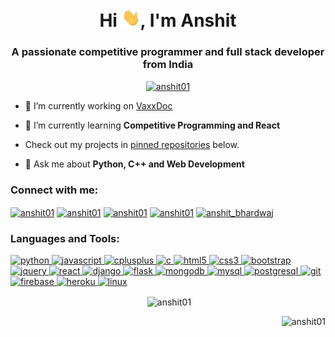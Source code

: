 <h1 align="center">Hi <img src="https://raw.githubusercontent.com/ABSphreak/ABSphreak/master/gifs/Hi.gif" width="30px">, I'm Anshit</h1>
<h3 align="center">A passionate competitive programmer and full stack developer from India</h3>

<p align="center"> <a href="http://anshit01.github.io/"><img src="https://github-profile-trophy.vercel.app/?username=anshit01&theme=onedark" alt="anshit01" /></a> </p>

- 🔭 I’m currently working on [VaxxDoc](https://github.com/shwetalsoni/VaxxDoc)

- 🌱 I’m currently learning **Competitive Programming and React**

<!-- - 👨‍💻 All of my projects are available at [http://anshit01.github.io/](http://anshit01.github.io/) -->
- Check out my projects in [pinned repositories](https://github.com/anshit01#choose-pinned-repositories) below.

- 💬 Ask me about **Python, C++ and Web Development**

<h3 align="left">Connect with me:</h3>
<p align="left" bgcolor="red">
<a href="https://linkedin.com/in/anshit01" target="blank"><img align="center" src="https://cdn.jsdelivr.net/npm/simple-icons@3.0.1/icons/linkedin.svg" alt="anshit01" height="30" width="40" /></a>
<a href="https://www.codechef.com/users/anshit01" target="blank"><img align="center" src="https://cdn.jsdelivr.net/npm/simple-icons@3.1.0/icons/codechef.svg" alt="anshit01" height="30" width="40" /></a>
<a href="https://codeforces.com/profile/anshit01" target="blank"><img align="center" src="https://cdn.jsdelivr.net/npm/simple-icons@3.0.1/icons/codeforces.svg" alt="anshit01" height="30" width="40" /></a>
<a href="https://www.leetcode.com/anshit01" target="blank"><img align="center" src="https://cdn.jsdelivr.net/npm/simple-icons@3.0.1/icons/leetcode.svg" alt="anshit01" height="30" width="40" /></a>
<a href="https://twitter.com/anshit_bhardwaj" target="blank"><img align="center" src="https://cdn.jsdelivr.net/npm/simple-icons@3.0.1/icons/twitter.svg" alt="anshit_bhardwaj" height="30" width="40" /></a>
</p>

<h3 align="left">Languages and Tools:</h3>
<p align="left"> 
<a href="https://www.python.org" target="_blank"> <img src="https://img.shields.io/badge/Python-3776AB?style=for-the-badge&logo=python&logoColor=white" alt="python" /> </a> 
<a href="https://developer.mozilla.org/en-US/docs/Web/JavaScript" target="_blank"> <img src="https://img.shields.io/badge/JavaScript-323330?style=for-the-badge&logo=javascript&logoColor=F7DF1E" alt="javascript" /> </a> 
<a href="https://www.w3schools.com/cpp/" target="_blank"> <img src="https://img.shields.io/badge/C%2B%2B-00599C?style=for-the-badge&logo=c%2B%2B&logoColor=white" alt="cplusplus" /> </a> 
<a href="https://www.cprogramming.com/" target="_blank"> <img src="https://img.shields.io/badge/C-00599C?style=for-the-badge&logo=c&logoColor=white" alt="c"/> </a> 
<a href="https://www.w3.org/html/" target="_blank"> <img src="https://img.shields.io/badge/HTML5-E34F26?style=for-the-badge&logo=html5&logoColor=white" alt="html5" /> </a> 
<a href="https://www.w3schools.com/css/" target="_blank"> <img src="https://img.shields.io/badge/CSS-239120?&style=for-the-badge&logo=css3&logoColor=white" alt="css3" /> </a> 
<a href="https://getbootstrap.com" target="_blank"> <img src="https://img.shields.io/badge/Bootstrap-563D7C?style=for-the-badge&logo=bootstrap&logoColor=white" alt="bootstrap"/> </a> 
<a href="https://jquery.com" target="_blank"> <img src="https://img.shields.io/badge/jQuery-0769AD?style=for-the-badge&logo=jquery&logoColor=white" alt="jquery"/> </a> 
<a href="https://reactjs.org/" target="_blank"> <img src="https://img.shields.io/badge/React-20232A?style=for-the-badge&logo=react&logoColor=61DAFB" alt="react" /> </a> 
<a href="https://www.djangoproject.com/" target="_blank"> <img src="https://img.shields.io/badge/Django-092E20?style=for-the-badge&logo=django&logoColor=white" alt="django" /> </a> 
<a href="https://flask.palletsprojects.com/" target="_blank"> <img src="https://img.shields.io/badge/Flask-000000?style=for-the-badge&logo=flask&logoColor=white" alt="flask" /> </a> 
<a href="https://www.mongodb.com/" target="_blank"> <img src="https://img.shields.io/badge/MongoDB-4EA94B?style=for-the-badge&logo=mongodb&logoColor=white" alt="mongodb" /> </a> 
<a href="https://www.mysql.com/" target="_blank"> <img src="https://img.shields.io/badge/MySQL-00000F?style=for-the-badge&logo=mysql&logoColor=white" alt="mysql" /> </a> 
<a href="https://www.postgresql.org" target="_blank"> <img src="https://img.shields.io/badge/PostgreSQL-316192?style=for-the-badge&logo=postgresql&logoColor=white" alt="postgresql" /> </a> 
<a href="https://git-scm.com/" target="_blank"> <img src="https://camo.githubusercontent.com/edd3031a0956c904634f9a394267a6ba61e9a0bb95c9512a1fbc0725b4014d03/68747470733a2f2f696d672e736869656c64732e696f2f62616467652f2d4769742d626c61636b3f7374796c653d666c61742d737175617265266c6f676f3d676974" height="30" alt="git" /> </a> 
<a href="https://firebase.google.com/" target="_blank"> <img src="https://img.shields.io/badge/firebase-ffca28?style=for-the-badge&logo=firebase&logoColor=white" alt="firebase" /> </a> 
<a href="https://heroku.com" target="_blank"> <img src="https://img.shields.io/badge/Heroku-430098?style=for-the-badge&logo=heroku&logoColor=white" alt="heroku" /> </a> 
<a href="https://www.linux.org/" target="_blank"> <img src="https://img.shields.io/badge/Ubuntu-E95420?style=for-the-badge&logo=ubuntu&logoColor=white" alt="linux" /> </a> 
</p>

<!--
<p><img align="left" src="https://github-readme-stats.vercel.app/api/top-langs?username=anshit01&show_icons=true&locale=en&layout=compact" alt="anshit01" /></p>
-->
<p align="center">&nbsp;<img align="center" src="https://github-readme-stats.vercel.app/api?username=anshit01&include_all_commits=true&show_icons=true&count_private=true&locale=en&theme=algolia" alt="anshit01" /></p>

<!--
<p><img align="center" src="https://github-readme-streak-stats.herokuapp.com/?user=anshit01&" alt="anshit01" /></p>
-->
<p align="right"> <img src="https://komarev.com/ghpvc/?username=anshit01&label=Profile%20views&color=0e75b6&style=flat" alt="anshit01" /> </p>

